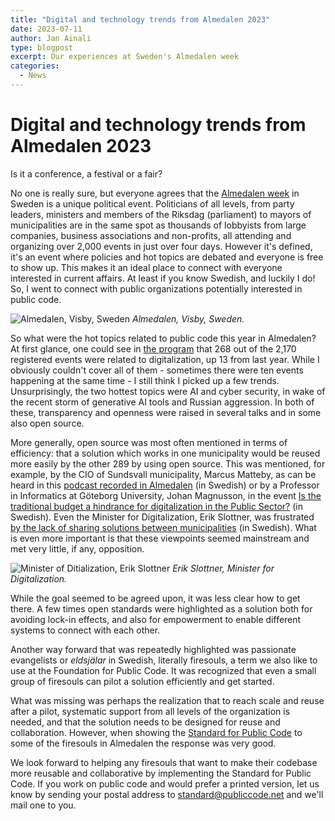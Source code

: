 ```yaml
---
title: "Digital and technology trends from Almedalen 2023"
date: 2023-07-11
author: Jan Ainali
type: blogpost
excerpt: Our experiences at Sweden's Almedalen week
categories:
  - News
---
```


# Digital and technology trends from Almedalen 2023

Is it a conference, a festival or a fair?

No one is really sure, but everyone agrees that the [Almedalen week](https://en.wikipedia.org/wiki/Almedalen_Week) in Sweden is a unique political event.
Politicians of all levels, from party leaders, ministers and members of the Riksdag (parliament) to mayors of municipalities are in the same spot as thousands of lobbyists from large companies, business associations and non-profits, all attending and organizing over 2,000 events in just over four days.
However it's defined, it's an event where policies and hot topics are debated and everyone is free to show up.
This makes it an ideal place to connect with everyone interested in current affairs.
At least if you know Swedish, and luckily I do!
So, I went to connect with public organizations potentially interested in public code.

![Almedalen, Visby, Sweden]({{site.url}}/assets/almedalen.jpg)
*Almedalen, Visby, Sweden.*

So what were the hot topics related to public code this year in Almedalen?
At first glance, one could see in [the program](https://www.almedalsveckan.info/program) that 268 out of the 2,170 registered events were related to digitalization, up 13 from last year.
While I obviously couldn't cover all of them - sometimes there were ten events happening at the same time - I still think I picked up a few trends.
Unsurprisingly, the two hottest topics were AI and cyber security, in wake of the recent storm of generative AI tools and Russian aggression. In both of these, transparency and openness were raised in several talks and in some also open source.

More generally, open source was most often mentioned in terms of efficiency: that a solution which works in one municipality would be reused more easily by the other 289 by using open source.
This was mentioned, for example, by the CIO of Sundsvall municipality, Marcus Matteby, as can be heard in this [podcast recorded in Almedalen](https://podtail.nl/podcast/omsorgspodden/avsnitt-91-9-fran-almedalen-gastas-av-digitaliseri/) (in Swedish) or by a Professor in Informatics at Göteborg University, Johan Magnusson, in the event [Is the traditional budget a hindrance for digitalization in the Public Sector?](https://youtu.be/emKCUql-GmQ?t=1180) (in Swedish). Even the Minister for Digitalization, Erik Slottner, was frustrated [by the lack of sharing solutions between municipalities](https://www.youtube.com/live/UZkNHaBr0AA?feature=share&t=496) (in Swedish).
What is even more important is that these viewpoints seemed mainstream and met very little, if any, opposition.

![Minister of Ditialization, Erik Slottner]({{site.url}}/assets/erik-slottner-almedalen.jpg)
*Erik Slottner, Minister for Digitalization.*

While the goal seemed to be agreed upon, it was less clear how to get there.
A few times open standards were highlighted as a solution both for avoiding lock-in effects, and also for empowerment to enable different systems to connect with each other.

Another way forward that was repeatedly highlighted was passionate evangelists or *eldsjälar* in Swedish, literally firesouls, a term we also like to use at the Foundation for Public Code.
It was recognized that even a small group of firesouls can pilot a solution efficiently and get started.

What was missing was perhaps the realization that to reach scale and reuse after a pilot, systematic support from all levels of the organization is needed, and that the solution needs to be designed for reuse and collaboration.
However, when showing the [Standard for Public Code](https://standard.publiccode.net/) to some of the firesouls in Almedalen the response was very good.

We look forward to helping any firesouls that want to make their codebase more reusable and collaborative by implementing the Standard for Public Code.
If you work on public code and would prefer a printed version, let us know by sending your postal address to [standard@publiccode.net](mailto:standard@publiccode.net) and we'll mail one to you.
